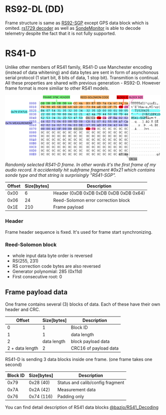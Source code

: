 # RS92-DL (DD)
Frame structure is same as [RS92-SGP](https://brmlab.cz/project/weathersonde/telemetry_decoding) except GPS data block which is omited.
[rs1729 decoder](https://github.com/rs1729/RS/blob/master/demod/mod/rs92mod.c) as well as [SondeMonitor](https://www.coaa.co.uk/sondemonitor.htm) is able to decode telemetry despite the fact that it is not fully supported.

# RS41-D
Unlike other members of RS41 family, RS41-D use Manchester encoding (instead of data whitening) and data bytes are sent in form of asynchonous serial protocol (1 start bit, 8 bits of data, 1 stop bit). Transmition is continual. All these properties are shared with previous generation - RS92-D.
However frame format is more similiar to other RS41 models.

![RS41-D_frame](RS41-D_frame.png?raw=true)
*Randomly selected RS41-D frame. In other words it's the first frame of my audio record. It accidentally hit subframe fragment #0x21 which contains sonde type and that string is surprisingly "RS41-SGP".*

| Offset | Size[bytes] | Description                            |
| ------ | ----------- | -------------------------------------- |
| 0x00   | 6           | Header (0xDB 0xDB 0xDB 0xDB 0xDB 0x64) |
| 0x06   | 24          | Reed-Solomon error correction block    |
| 0x1E   | 210         | Frame payload                          |

### Header
Frame header sequence is fixed. It's used for frame start synchronizing. 

### Reed-Solomon block
- whole input data byte order is reversed
- RS(255, 231)
- RS correction code bytes are also reversed
- Generator polynomial: 285 (0x11d)
- First consecutive root: 0

## Frame payload data
One frame contains several (3) blocks of data. Each of these have their own header and CRC.

| Offset          | Size[bytes] | Description             |
| --------------- | ----------- | ----------------------- |
| 0               | 1           | Block ID                |
| 1               | 1           | data length             |
| 2               | data length | block payload data      |
| 2 + data length | 2           | CRC16 of payload data   |

RS41-D is sending 3 data blocks inside one frame. (one frame takes one second)

| Block ID | Size[bytes] | Description                       |
| -------- | ----------- | --------------------------------- |
| 0x79     | 0x28 (40)   | Status and calib/config fragment  |
| 0x7A     | 0x2A (42)   | Measurement data                  |
| 0x76     | 0x74 (116)  | Padding only                      |

You can find detail description of RS41 data blocks [@bazjo/RS41_Decoding](https://github.com/bazjo/RS41_Decoding/tree/master/RS41-SGP)
